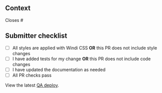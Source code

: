 ## Context

<!-- Summarize the change and why you are making it -->

Closes # <!-- Add the ID of the related issue here -->

## Submitter checklist

- [ ] All styles are applied with Windi CSS **OR** this PR does not include style changes
- [ ] I have added tests for my change **OR** this PR does not include code changes
- [ ] I have updated the documentation as needed
- [ ] All PR checks pass

View the latest [QA deploy](https://agile-poker-qa.superfun.link).

